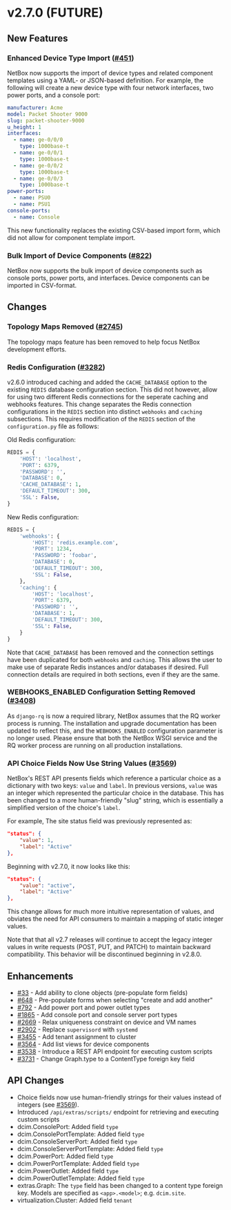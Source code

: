 # v2.7.0 (FUTURE)

## New Features

### Enhanced Device Type Import ([#451](https://github.com/netbox-community/netbox/issues/451))

NetBox now supports the import of device types and related component templates using a YAML- or JSON-based definition.
For example, the following will create a new device type with four network interfaces, two power ports, and a console
port:

```yaml
manufacturer: Acme
model: Packet Shooter 9000
slug: packet-shooter-9000
u_height: 1
interfaces:
  - name: ge-0/0/0
    type: 1000base-t
  - name: ge-0/0/1
    type: 1000base-t
  - name: ge-0/0/2
    type: 1000base-t
  - name: ge-0/0/3
    type: 1000base-t
power-ports:
  - name: PSU0
  - name: PSU1
console-ports:
  - name: Console
```

This new functionality replaces the existing CSV-based import form, which did not allow for component template import.

### Bulk Import of Device Components ([#822](https://github.com/netbox-community/netbox/issues/822))

NetBox now supports the bulk import of device components such as console ports, power ports, and interfaces. Device
components can be imported in CSV-format.

## Changes

### Topology Maps Removed ([#2745](https://github.com/netbox-community/netbox/issues/2745))

The topology maps feature has been removed to help focus NetBox development efforts.

### Redis Configuration ([#3282](https://github.com/netbox-community/netbox/issues/3282))

v2.6.0 introduced caching and added the `CACHE_DATABASE` option to the existing `REDIS` database configuration section.
This did not however, allow for using two different Redis connections for the seperate caching and webhooks features.
This change separates the Redis connection configurations in the `REDIS` section into distinct `webhooks` and `caching` subsections.
This requires modification of the `REDIS` section of the `configuration.py` file as follows:

Old Redis configuration:
```python
REDIS = {
    'HOST': 'localhost',
    'PORT': 6379,
    'PASSWORD': '',
    'DATABASE': 0,
    'CACHE_DATABASE': 1,
    'DEFAULT_TIMEOUT': 300,
    'SSL': False,
}
```

New Redis configuration:
```python
REDIS = {
    'webhooks': {
        'HOST': 'redis.example.com',
        'PORT': 1234,
        'PASSWORD': 'foobar',
        'DATABASE': 0,
        'DEFAULT_TIMEOUT': 300,
        'SSL': False,
    },
    'caching': {
        'HOST': 'localhost',
        'PORT': 6379,
        'PASSWORD': '',
        'DATABASE': 1,
        'DEFAULT_TIMEOUT': 300,
        'SSL': False,
    }
}
```

Note that `CACHE_DATABASE` has been removed and the connection settings have been duplicated for both `webhooks` and
`caching`. This allows the user to make use of separate Redis instances and/or databases if desired. Full connection
details are required in both sections, even if they are the same.

### WEBHOOKS_ENABLED Configuration Setting Removed ([#3408](https://github.com/netbox-community/netbox/issues/3408))

As `django-rq` is now a required library, NetBox assumes that the RQ worker process is running. The installation and
upgrade documentation has been updated to reflect this, and the `WEBHOOKS_ENABLED` configuration parameter is no longer
used. Please ensure that both the NetBox WSGI service and the RQ worker process are running on all production
installations.

### API Choice Fields Now Use String Values ([#3569](https://github.com/netbox-community/netbox/issues/3569))

NetBox's REST API presents fields which reference a particular choice as a dictionary with two keys: `value` and
`label`. In previous versions, `value` was an integer which represented the particular choice in the database. This has
been changed to a more human-friendly "slug" string, which is essentially a simplified version of the choice's `label`.

For example, The site status field was previously represented as:

```json
"status": {
    "value": 1,
    "label": "Active"
},
```

Beginning with v2.7.0, it now looks like this:

```json
"status": {
    "value": "active",
    "label": "Active"
},
```

This change allows for much more intuitive representation of values, and obviates the need for API consumers to maintain
a mapping of static integer values.

Note that that all v2.7 releases will continue to accept the legacy integer values in write requests (POST, PUT, and
PATCH) to maintain backward compatibility. This behavior will be discontinued beginning in v2.8.0.

## Enhancements

* [#33](https://github.com/digitalocean/netbox/issues/33) - Add ability to clone objects (pre-populate form fields)
* [#648](https://github.com/digitalocean/netbox/issues/648) - Pre-populate forms when selecting "create and add another"
* [#792](https://github.com/digitalocean/netbox/issues/792) - Add power port and power outlet types
* [#1865](https://github.com/digitalocean/netbox/issues/1865) - Add console port and console server port types
* [#2669](https://github.com/digitalocean/netbox/issues/2669) - Relax uniqueness constraint on device and VM names
* [#2902](https://github.com/digitalocean/netbox/issues/2902) - Replace `supervisord` with `systemd`
* [#3455](https://github.com/digitalocean/netbox/issues/3455) - Add tenant assignment to cluster
* [#3564](https://github.com/digitalocean/netbox/issues/3564) - Add list views for device components
* [#3538](https://github.com/digitalocean/netbox/issues/3538) - Introduce a REST API endpoint for executing custom scripts
* [#3731](https://github.com/digitalocean/netbox/issues/3731) - Change Graph.type to a ContentType foreign key field

## API Changes

* Choice fields now use human-friendly strings for their values instead of integers (see [#3569](https://github.com/netbox-community/netbox/issues/3569)).
* Introduced `/api/extras/scripts/` endpoint for retrieving and executing custom scripts
* dcim.ConsolePort: Added field `type`
* dcim.ConsolePortTemplate: Added field `type`
* dcim.ConsoleServerPort: Added field `type`
* dcim.ConsoleServerPortTemplate: Added field `type`
* dcim.PowerPort: Added field `type`
* dcim.PowerPortTemplate: Added field `type`
* dcim.PowerOutlet: Added field `type`
* dcim.PowerOutletTemplate: Added field `type`
* extras.Graph: The `type` field has been changed to a content type foreign key. Models are specified as `<app>.<model>`; e.g. `dcim.site`.
* virtualization.Cluster: Added field `tenant`
